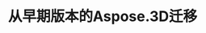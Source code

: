 ﻿---
title: 从早期版本的Aspose.3D迁移
type: docs
weight: 170
url: /zh/net/migrating-from-earlier-versions-of-aspose-3d/
---
